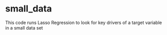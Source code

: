 # small_data
This code runs Lasso Regression to look for key drivers of a target variable in a small data set
